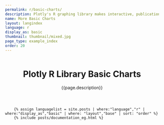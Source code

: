 ```yaml
---
permalink: r/basic-charts/
description: Plotly's R graphing library makes interactive, publication-quality graphs online. Examples of how to make basic charts.
name: More Basic Charts
layout: langindex
language: r
display_as: basic
thumbnail: thumbnail/mixed.jpg
page_type: example_index
order: 20
---
```



<header class="--welcome">
	<div class="--welcome-body">
		<!--div.--wrap-inner-->
		<div class="--title">
			<div class="--category-img"><img src="https://plot.ly/gh-pages/documentation/static/images/r-small.png" alt=""></div>
			<div class="--body">
				<h1>Plotly R Library Basic Charts</h1>
				<p>{{page.description}}</p>
			</div>
		</div>
	</div>
</header>

		{% assign languagelist = site.posts | where:"language","r" | where:"display_as","basic" | where: "layout","base" | sort: "order" %}
        {% include posts/documentation_eg.html %}
